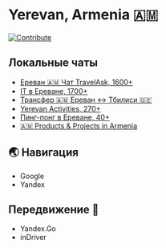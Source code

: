 # Yerevan, Armenia 🇦🇲

[![Contribute](https://img.shields.io/badge/contribute-100000?style=for-the-badge&logo=github&logoColor=white)](https://github.com/deskntea/destinations/)


## Локальные чаты

- [Ереван 🇦🇲 Чат TravelAsk, 1600+](https://t.me/travelask_erevan_chat)
- [IT в Ереване, 1700+](https://t.me/iterevan)
- [Трансфер 🇦🇲 Ереван ↔ Тбилиси 🇬🇪](https://t.me/Tbilisi_Yerevan_transfer)
- [Yerevan Activities, 270+](https://t.me/Yactivities)
- [Пинг-понг в Ереване, 40+](https://t.me/Yactivities)
- [🇦🇲 Products & Projects in Armenia](https://t.me/product_armenia)

## 🌏 Навигация
- Google
- Yandex

## Передвижение 🚕
- Yandex.Go
- inDriver
